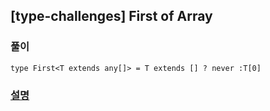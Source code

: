 ## [type-challenges] First of Array

### 풀이

```
type First<T extends any[]> = T extends [] ? never :T[0]

```

### [설명](https://pottatt0.tistory.com/entry/type-challenges-First-of-Array)
